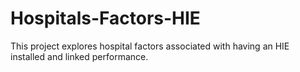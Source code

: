 # Hospitals-Factors-HIE
This project explores hospital factors associated with having an HIE installed and linked performance.
